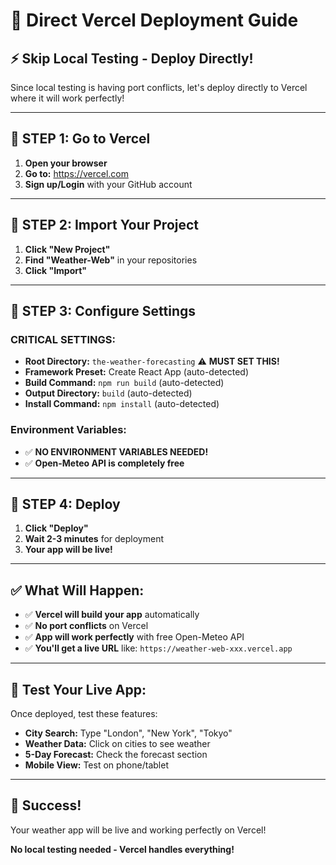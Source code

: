 # 🚀 Direct Vercel Deployment Guide

## ⚡ Skip Local Testing - Deploy Directly!

Since local testing is having port conflicts, let's deploy directly to Vercel where it will work perfectly!

---

## 🎯 **STEP 1: Go to Vercel**

1. **Open your browser**
2. **Go to:** https://vercel.com
3. **Sign up/Login** with your GitHub account

---

## 🎯 **STEP 2: Import Your Project**

1. **Click "New Project"**
2. **Find "Weather-Web"** in your repositories
3. **Click "Import"**

---

## 🎯 **STEP 3: Configure Settings**

### **CRITICAL SETTINGS:**
- **Root Directory:** `the-weather-forecasting` ⚠️ **MUST SET THIS!**
- **Framework Preset:** Create React App (auto-detected)
- **Build Command:** `npm run build` (auto-detected)
- **Output Directory:** `build` (auto-detected)
- **Install Command:** `npm install` (auto-detected)

### **Environment Variables:**
- ✅ **NO ENVIRONMENT VARIABLES NEEDED!**
- ✅ **Open-Meteo API is completely free**

---

## 🎯 **STEP 4: Deploy**

1. **Click "Deploy"**
2. **Wait 2-3 minutes** for deployment
3. **Your app will be live!**

---

## ✅ **What Will Happen:**

- ✅ **Vercel will build your app** automatically
- ✅ **No port conflicts** on Vercel
- ✅ **App will work perfectly** with free Open-Meteo API
- ✅ **You'll get a live URL** like: `https://weather-web-xxx.vercel.app`

---

## 🧪 **Test Your Live App:**

Once deployed, test these features:
- **City Search:** Type "London", "New York", "Tokyo"
- **Weather Data:** Click on cities to see weather
- **5-Day Forecast:** Check the forecast section
- **Mobile View:** Test on phone/tablet

---

## 🎉 **Success!**

Your weather app will be live and working perfectly on Vercel!

**No local testing needed - Vercel handles everything!**
